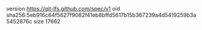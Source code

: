 version https://git-lfs.github.com/spec/v1
oid sha256:5eb916c64f5627f9082f41eb8bffd5617b15b367239a4d5419259b3a5452876c
size 17662
